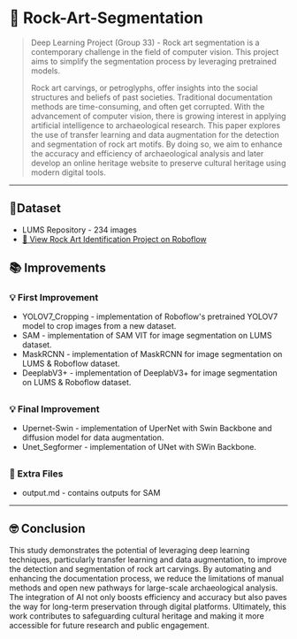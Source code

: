 # 🚀 Rock-Art-Segmentation

> Deep Learning Project (Group 33) - Rock art segmentation is a contemporary challenge in the field of computer vision. This project aims to simplify the segmentation process by leveraging pretrained models. 
>
> Rock art carvings, or petroglyphs, offer insights into the social structures and beliefs of past societies. Traditional documentation methods are time-consuming, and often get corrupted. With the advancement of computer vision, there is growing interest in applying artificial intelligence to archaeological research. This paper explores the use of transfer learning and data augmentation for the detection and segmentation of rock art motifs. By doing so, we aim to enhance the accuracy and efficiency of archaeological analysis and later develop an online heritage website to preserve cultural heritage using modern digital tools. 

---

## 📝Dataset
- LUMS Repository - 234 images
- [🌌 View Rock Art Identification Project on Roboflow](https://universe.roboflow.com/race-jvd8v/rock-art-identification/browse)


## 📚 Improvements

### 💡 First Improvement

- YOLOV7_Cropping - implementation of Roboflow's pretrained YOLOV7 model to crop images from a new dataset.
- SAM - implementation of SAM VIT for image segmentation on LUMS dataset.
- MaskRCNN - implementation of MaskRCNN for image segmentation on LUMS & Roboflow dataset.
- DeeplabV3+ - implementation of DeeplabV3+ for image segmentation on LUMS & Roboflow dataset.
##
### 💡 Final Improvement

- Upernet-Swin - implementation of UperNet with Swin Backbone and diffusion model for data augmentation.
- Unet_Segformer - implementation of UNet with SWin Backbone.
##
### 🦗 Extra Files

- output.md - contains outputs for SAM
  
---

## 🤓 Conclusion
This study demonstrates the potential of leveraging deep learning techniques, particularly transfer learning and data augmentation, to improve the detection and segmentation of rock art carvings. By automating and enhancing the documentation process, we reduce the limitations of manual methods and open new pathways for large-scale archaeological analysis. The integration of AI not only boosts efficiency and accuracy but also paves the way for long-term preservation through digital platforms. Ultimately, this work contributes to safeguarding cultural heritage and making it more accessible for future research and public engagement.
